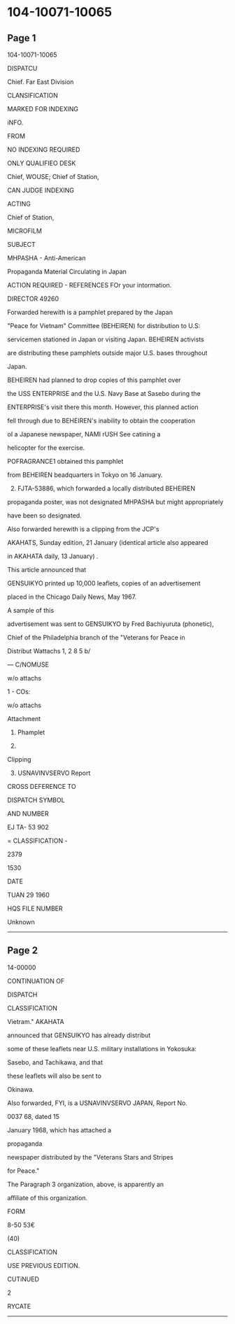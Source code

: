 # 104-10071-10065

## Page 1

104-10071-10065

DISPATCU

Chief. Far East Division

CLANSIFICATION

MARKED FOR INDEXING

iNFO.

FROM

NO INDEXING REQUIRED

ONLY QUALIFIEO DESK

Chief, WOUSE; Chief of Station,

CAN JUDGE INDEXING

ACTING

Chief of Station,

MICROFILM

SUBJECT

MHPASHA - Anti-American

Propaganda Material Circulating in Japan

ACTION REQUIRED - REFERENCES FOr your intormation.

DIRECTOR 49260

Forwarded herewith is a pamphlet prepared by the Japan

"Peace for Vietnam" Committee (BEHEIREN) for distribution to U.S:

servicemen stationed in Japan or visiting Japan. BEHEIREN activists

are distributing these pamphlets outside major U.S. bases throughout

Japan.

BEHEIREN had planned to drop copies of this pamphlet over

the USS ENTERPRISE and the U.S. Navy Base at Sasebo during the

ENTERPRISE's visit there this month. However, this planned action

fell through due to BEHEIREN's inability to obtain the cooperation

oI a Japanese newspaper, NAMI rUSH See catining a

helicopter for the exercise.

POFRAGRANCE1 obtained this pamphlet

from BEHEIREN beadquarters in Tokyo on 16 January.

2. FJTA-53886, which forwarded a locally distributed BEHEIREN

propaganda poster, was not designated MHPASHA but might appropriately

have been so designated.

Also forwarded herewith is a clipping from the JCP's

AKAHATS, Sunday edition, 21 January (identical article also appeared

in AKAHATA daily, 13 January) .

This article announced that

GENSUIKYO printed up 10,000 leaflets, copies of an advertisement

placed in the Chicago Daily News, May 1967.

A sample of this

advertisement was sent to GENSUIKYO by Fred Bachiyuruta (phonetic),

Chief of the Philadelphia branch of the "Veterans for Peace in

Distribut Wattachs 1, 2 8 5 b/

— C/NOMUSE

w/o attachs

1 - COs:

w/o attachs

Attachment

1. Phamplet

2.

Clipping

3. USNAVINVSERVO Report

CROSS DEFERENCE TO

DISPATCH SYMBOL

AND NUMBER

EJ TA- 53 902

= CLASSIFICATION -

2379

1530

DATE

TUAN 29 1960

HQS FILE NUMBER

Unknown

---

## Page 2

14-00000

CONTINUATION OF

DISPATCH

CLASSIFICATION

Vietram." AKAHATA

announced that GENSUIKYO has already distribut

some of these leaflets near U.S. military installations in Yokosuka:

Sasebo, and Tachikawa, and that

these leaflets will also be sent to

Okinawa.

Also forwarded, FYI, is a USNAVINVSERVO JAPAN, Report No.

0037 68, dated 15

January 1968, which has attached a

propaganda

newspaper distributed by the "Veterans Stars and Stripes

for Peace."

The Paragraph 3 organization, above, is apparently an

affiliate of this organization.

FORM

8-50 53€

(40)

CLASSIFICATION

USE PREVIOUS EDITION.

CUTiNUED

2

RYCATE

---

